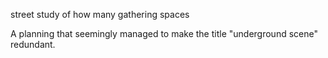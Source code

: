 street study of how many gathering spaces 

A planning that seemingly managed to make the title "underground scene" redundant. 


